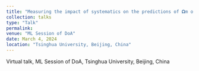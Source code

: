```yaml
---
title: "Measuring the impact of systematics on the predictions of 𝛀m on simulated galaxy catalogs using graph neural networks"
collection: talks
type: "Talk"
permalink:
venue: "ML Session of DoA"
date: March 4, 2024
location: "Tsinghua University, Beijing, China"
---
```


Virtual talk, ML Session of DoA, Tsinghua University, Beijing, China

